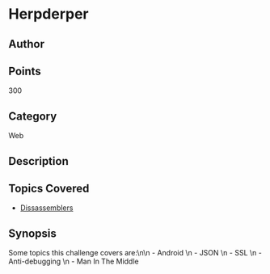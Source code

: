 # Herpderper
## Author

## Points
300
## Category
Web
## Description

## Topics Covered

- [Dissassemblers](/reverse-engineering/what-are-disassemblers/)
## Synopsis

Some topics this challenge covers are:\n\n - Android \n - JSON \n - SSL \n - Anti-debugging \n - Man In The Middle